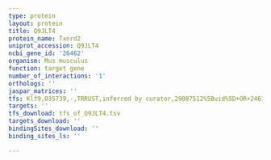 ```yaml
---
type: protein
layout: protein
title: Q9JLT4
protein_name: Txnrd2
uniprot_accession: Q9JLT4
ncbi_gene_id: '26462'
organism: Mus musculus
function: target gene
number_of_interactions: '1'
orthologs: ''
jaspar_matrices: ''
tfs: Klf9,O35739,-,TRRUST,inferred by curator,29087512%5Buid%5D+OR+24613345%5Buid%5D,Yes
targets: ''
tfs_download: tfs_of_Q9JLT4.tsv
targets_download: ''
bindingSites_download: ''
binding_sites_ls: ''

---
```

